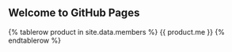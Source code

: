 ## Welcome to GitHub Pages

<table>
{% tablerow product in site.data.members %}
  {{ product.me }}
{% endtablerow %}
</table>
